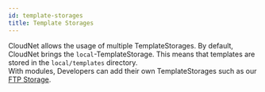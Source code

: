 ```yaml
---
id: template-storages
title: Template Storages
---
```


CloudNet allows the usage of multiple TemplateStorages. By default, CloudNet brings the `local`-TemplateStorage. This means that templates are stored in the `local/templates` directory.  
With modules, Developers can add their own TemplateStorages such as our [FTP Storage](modules/storage-ftp).
